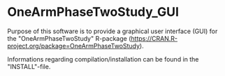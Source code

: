 # OneArmPhaseTwoStudy_GUI

Purpose of this software is to provide a graphical user interface (GUI) for the 
"OneArmPhaseTwoStudy" R-package 
(https://CRAN.R-project.org/package=OneArmPhaseTwoStudy).

Informations regarding compilation/installation can be found in the "INSTALL"-file.
